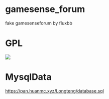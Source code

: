 # gamesense_forum
fake gamesenseforum
by fluxbb

# GPL
<img src="https://s1.ax1x.com/2022/05/05/OeogXV.png" />

# MysqlData
https://pan.huanmc.xyz/Longteng/database.sql
